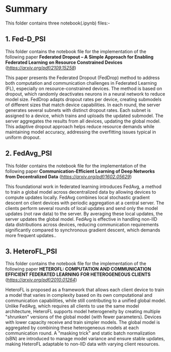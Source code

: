 # Summary
This folder contains three notebook(.ipynb) files:-
## 1. Fed-D_PSI
This folder contains the notebook file for the implementation of the following paper **Federated Dropout – A Simple Approach for Enabling Federated Learning on Resource Constrained Devices** (*https://arxiv.org/pdf/2109.15258*)

<!---### A. Problem Statement
Federated Learning involves training models across multiple devices while keeping data localized to enhance privacy. However, two main bottlenecks hinder its effectiveness:

Communication Bottleneck: High-dimensional model updates require significant bandwidth.

Computation Bottleneck: Resource-constrained devices struggle with the intensive computations needed for model updates.
### B. FedDrop Concept
FedDrop aims to mitigate these bottlenecks by utilizing a dropout mechanism to create subnets from a global model, allowing devices to train smaller models instead of the full-scale DNN. This approach includes several key features:

Subnet Distribution: The server generates multiple subnets using dropout techniques, each assigned to different devices. This allows devices to work with smaller models, thereby reducing computational demands.

Subnet Aggregation: After local updates, the server aggregates these subnets to update the global model, ensuring that all updates contribute to improving overall performance.

C2 Awareness: The dropout rates for each device are adapted based on their communication and computation capabilities, optimizing performance while managing latency.

### C. Implementation Steps
The implementation of FedDrop follows these sequential steps in each training round:

Subnet Generation: The server randomly generates subnets using dropout, assigning one subnet per device.

Model Downloading: Devices download their respective subnets from the server.

Local Model Updating: Each device updates its local subnet using its local dataset.

Local Model Uploading: Updated subnets are sent back to the server.

Global Model Updating: The server aggregates the updated subnets to refine the global model.
--->
This paper presents the Federated Dropout (FedDrop) method to address both computation and communication challenges in Federated Learning (FL), especially on resource-constrained devices.
The method is based on dropout, which randomly deactivates neurons in a neural network to reduce model size. FedDrop adapts dropout rates per device, creating submodels of different sizes that match device capabilities.
In each round, the server generates several subnets with distinct dropout rates. Each subnet is assigned to a device, which trains and uploads the updated submodel.
The server aggregates the results from all devices, updating the global model. This adaptive dropout approach helps reduce resource demands while maintaining model accuracy, addressing the overfitting issues typical in uniform dropout​.
## 2. FedAvg_PSI
This folder contains the notebook file for the implementation of the following paper **Communication-Efficient Learning of Deep Networks from Decentralized Data** (*https://arxiv.org/pdf/1602.05629*)

This foundational work in federated learning introduces FedAvg, a method to train a global model across decentralized data by allowing devices to compute updates locally.
FedAvg combines local stochastic gradient descent on client devices with periodic aggregation at a central server. The clients perform several rounds of local updates and send only the model updates (not raw data) to the server.
By averaging these local updates, the server updates the global model. FedAvg is effective in handling non-IID data distributions across devices, reducing communication requirements significantly compared to synchronous gradient descent, which demands more frequent updates​..
<!---Methodology Overview
1. Federated Learning Framework
The authors define Federated Learning as a decentralized approach where:

Data remains on devices: Each participating device (client) has its local dataset, which is never uploaded to a central server.

Model updates are shared: Instead of sending raw data, clients compute updates to the global model based on their local data and send only these updates to the server.

2. FederatedAveraging Algorithm
The core of the methodology is the FederatedAveraging algorithm, which consists of the following steps:

Client Selection: In each communication round, a random subset of clients is selected to participate in the training
process. This helps manage communication costs and ensures efficiency.

Model Downloading: The server sends the current global model parameters to the selected clients.

Local Training: Each client performs several iterations of local SGD on its dataset to compute an update to the model parameters. This local training is crucial as it allows clients to leverage their unique data distributions.

Model Uploading: After local training, each client sends its model update back to the server.

Model Aggregation: The server aggregates all received updates by averaging them to form an updated global model.

Iteration: This process repeats for multiple communication rounds until convergence or until a predefined stopping criterion is met.

3. Handling Non-IID and Unbalanced Data
The authors address two significant challenges in FL:

Non-IID Data: The data across clients may not be identically distributed, meaning each client's dataset may represent different user behaviors and preferences.

Unbalanced Data: Some clients may have significantly more data than others, leading to potential biases in model updates.

To mitigate these issues, FederatedAveraging effectively utilizes local updates that reflect individual client distributions while maintaining robustness through model averaging.

4. Communication Efficiency
The methodology emphasizes reducing communication rounds, which are a primary constraint in FL due to limited bandwidth on mobile devices. The authors demonstrate that by increasing local computation (e.g., more SGD iterations per client before sending updates), they can significantly decrease the number of required communication rounds—reporting reductions by factors of 10 to 100 compared to traditional synchronized SGD approaches.
--->
## 3. HeteroFL_PSI
This folder contains the notebook file for the implementation of the following paper **HETEROFL: COMPUTATION AND COMMUNICATION EFFICIENT FEDERATED LEARNING FOR HETEROGENEOUS CLIENTS** (*https://arxiv.org/pdf/2010.01264*)

HeteroFL is proposed as a framework that allows each client device to train a model that varies in complexity based on its own computational and communication capabilities, while still contributing to a unified global model.
Unlike FedAvg, which requires all clients to use the same model architecture, HeteroFL supports model heterogeneity by creating multiple "shrunken" versions of the global model (with fewer parameters). Devices with lower capacity receive and train simpler models.
The global model is aggregated by combining these heterogeneous models at each communication round. A "masking trick" and static batch normalization (sBN) are introduced to manage model variance and ensure stable updates, making HeteroFL adaptable to non-IID data with varying client resources​.
<!---1. Problem Definition
The authors identify the limitations of traditional FL methods, which typically assume that all local models share the same architecture as the global model. This assumption restricts the complexity of the global model to accommodate the least capable client, leading to inefficiencies in both computation and communication.
2. HeteroFL Framework
The proposed HeteroFL framework allows for heterogeneous local models, meaning that clients can have different model architectures and complexities while still contributing to a unified global model. The key components of this framework include:
A. Model Heterogeneity
Adaptive Subnetwork Allocation: Clients are assigned subnetworks based on their computational capabilities. This allows each client to train a model that suits its resources while contributing to a common global model.
Model Complexity Levels: The framework defines multiple levels of computation complexity, enabling clients to operate at different levels based on their capabilities. This flexibility helps optimize performance across diverse devices.
B. Global Model Aggregation
Weighted Model Averaging: The server aggregates model parameters from clients based on their assigned complexity levels. This process ensures that smaller models can still benefit from updates made by larger models while maintaining stability in global aggregation.
Dynamic Parameter Selection: The method allows for the selection of subsets of global model parameters for local training, which helps in reducing communication overhead and enhancing efficiency.
3. Training Process
The training process in HeteroFL involves several key steps:
Client Selection: A subset of clients is selected randomly for each communication round.
Model Distribution: The server distributes the current global model parameters to selected clients.
Local Training: Each client trains its local model using its private data for several epochs, adjusting its parameters based on local computations.
Parameter Uploading: After local training, clients send their updated parameters back to the server.
Global Aggregation: The server aggregates these updates into a new global model using weighted averaging based on the complexity levels of each client.
4. Static Batch Normalization (sBN)
To address privacy concerns associated with Batch Normalization (BN), which requires sharing running statistics, the authors introduce Static Batch Normalization (sBN). In this approach:
Clients do not track running statistics during training but normalize their batch data locally.
After training, the server queries clients to update global BN statistics cumulatively, ensuring privacy while stabilizing optimization.
5. Scaler Module
To manage discrepancies in scale between different local models:
A Scaler module is introduced that adjusts outputs from local models during training. This module ensures that representations are appropriately scaled before being passed through normalization and activation layers.
This adjustment allows for seamless integration of various local models into a single global inference model without compromising performance.--->

